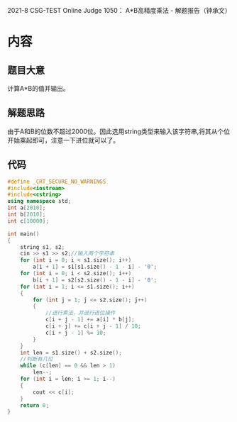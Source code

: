 2021-8 CSG-TEST Online Judge 1050： A*B高精度乘法 - 解题报告（钟承文）
# 内容 #
## 题目大意 ##
计算A*B的值并输出。
## 解题思路 ##
由于A和B的位数不超过2000位。因此选用string类型来输入该字符串,将其从个位开始乘起即可，注意一下进位就可以了。
## 代码 ##
```C++
#define _CRT_SECURE_NO_WARNINGS
#include<iostream>
#include<cstring>
using namespace std;
int a[2010];
int b[2010];
int c[10000];

int main()
{
    string s1, s2;
    cin >> s1 >> s2;//输入两个字符串
    for (int i = 0; i < s1.size(); i++)
        a[i + 1] = s1[s1.size() - 1 - i] - '0';
    for (int i = 0; i < s2.size(); i++)
        b[i + 1] = s2[s2.size() - 1 - i] - '0';
    for (int i = 1; i <= s1.size(); i++)
    {
        for (int j = 1; j <= s2.size(); j++)
        {
            //进行乘法，并进行进位操作
            c[i + j - 1] += a[i] * b[j];
            c[i + j] += c[i + j - 1] / 10;
            c[i + j - 1] %= 10;
        }
    }
    int len = s1.size() + s2.size();
    //判断有几位
    while (c[len] == 0 && len > 1)
        len--;
    for (int i = len; i >= 1; i--)
    {
        cout << c[i];
    }
    return 0;
}
```




